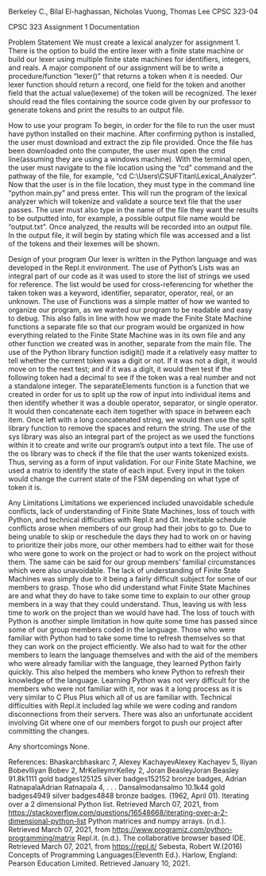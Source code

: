 Berkeley C.,
Bilal El-haghassan, 
Nicholas Vuong, 
Thomas Lee
CPSC 323-04

CPSC 323 Assignment 1 Documentation

Problem Statement
	We must create a lexical analyzer for assignment 1. There is the option to build the entire lexer with a finite state machine or build our lexer using multiple finite state machines for identifiers, integers, and reals. A major component of our assignment will be to write a procedure/function “lexer()” that returns a token when it is needed. Our lexer function should return a record, one field for the token and another field that the actual value(lexeme) of the token will be recognized. The lexer should read the files containing the source code given by our professor to generate tokens and print the results to an output file.
	
How to use your program
To begin, in order for the file to run the user must have python installed on their machine. After confirming python is installed, the user must download and extract the zip file provided. Once the file has been downloaded onto the computer, the user must open the cmd line(assuming they are using a windows machine). With the terminal open, the user must navigate to the file location using the “cd” command and the pathway of the file, for example, “cd C:\Users\CSUFTitan\Lexical_Analyzer”. Now that the user is in the file location, they must type in the command line “python main.py” and press enter. This will run the program of the lexical analyzer which will tokenize and validate a source text file that the user passes. The user must also type in the name of the file they want the results to be outputted into, for example, a possible output file name would be “output.txt”. Once analyzed, the results will be recorded into an output file. In the output file, it will begin by stating which file was accessed and a list of the tokens and their lexemes will be shown.

Design of your program
Our lexer is written in the Python language and was developed in the Repl.it environment. 
The use of Python’s Lists was an integral part of our code as it was used to store the list of strings we used for reference. The list would be used for cross-referencing for whether the taken token was a keyword, identifier, separator, operator, real, or an unknown.
The use of Functions was a simple matter of how we wanted to organize our program, as we wanted our program to be readable and easy to debug. This also falls in line with how we made the Finite State Machine functions a separate file so that our program would be organized in how everything related to the Finite State Machine was in its own file and any other function we created was in another, separate from the main file.
The use of the Python library function isdigit() made it a relatively easy matter to tell whether the current token was a digit or not. If it was not a digit, it would move on to the next test; and if it was a digit, it would then test if the following token had a decimal to see if the token was a real number and not a standalone integer.
The separateElements function is a function that we created in order for us to split up the row of input into individual items and then identify whether it was a double operator, separator, or single operator. It would then concatenate each item together with space in between each item. Once left with a long concatenated string, we would then use the split library function to remove the spaces and return the string.
The use of the sys library was also an integral part of the project as we used the functions within it to create and write our program’s output into a text file.
The use of the os library was to check if the file that the user wants tokenized exists. Thus, serving as a form of input validation.
For our Finite State Machine, we used a matrix to identify the state of each input. Every input in the token would change the current state of the FSM depending on what type of token it is.

Any Limitations
Limitations we experienced included unavoidable schedule conflicts, lack of understanding of Finite State Machines, loss of touch with Python, and technical difficulties with Repl.it and Git. Inevitable schedule conflicts arose when members of our group had their jobs to go to. Due to being unable to skip or reschedule the days they had to work on or having to prioritize their jobs more, our other members had to either wait for those who were gone to work on the project or had to work on the project without them. The same can be said for our group members’ familial circumstances which were also unavoidable. The lack of understanding of Finite State Machines was simply due to it being a fairly difficult subject for some of our members to grasp. Those who did understand what Finite State Machines are and what they do have to take some time to explain to our other group members in a way that they could understand. Thus, leaving us with less time to work on the project than we would have had. The loss of touch with Python is another simple limitation in how quite some time has passed since some of our group members coded in the language. Those who were familiar with Python had to take some time to refresh themselves so that they can work on the project efficiently. We also had to wait for the other members to learn the language themselves and with the aid of the members who were already familiar with the language, they learned Python fairly quickly. This also helped the members who knew Python to refresh their knowledge of the language. Learning Python was not very difficult for the members who were not familiar with it, nor was it a long process as it is very similar to C Plus Plus which all of us are familiar with. Technical difficulties with Repl.it included lag while we were coding and random disconnections from their servers. There was also an unfortunate accident involving Git where one of our members forgot to push our project after committing the changes.

Any shortcomings
None.


References:
Bhaskarcbhaskarc 7, Alexey KachayevAlexey Kachayev 5, Iliyan BobevIliyan Bobev 2, MrKelleymrKelley 2, Joran BeasleyJoran Beasley 91.8k1111 gold badges125125 silver badges152152 bronze badges, Adrian RatnapalaAdrian Ratnapala 4, . . . Dansalmodansalmo 10.1k44 gold badges4949 silver badges4848 bronze badges. (1962, April 01). Iterating over a 2 dimensional Python list. Retrieved March 07, 2021, from https://stackoverflow.com/questions/16548668/iterating-over-a-2-dimensional-python-list
Python matrices and numpy arrays. (n.d.). Retrieved March 07, 2021, from https://www.programiz.com/python-programming/matrix
Repl.it. (n.d.). The collaborative browser based IDE. Retrieved March 07, 2021, from https://repl.it/
Sebesta, Robert W.(2016) Concepts of Programming Languages(Eleventh Ed.). Harlow, England: Pearson Education Limited. Retrieved January 10, 2021.
